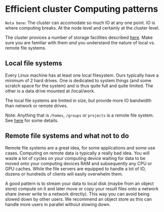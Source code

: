# Efficient cluster Computing patterns

`Nota bene`: The cluster can accomodate so much IO at any one point. IO is where computing breaks. At the node level and certainly at the cluster level.

The cluster provices a number of storage facilities described
[here](./storage.md). Make sure you are familiar with them _and_ you understand the nature of local vs. remote file systems.

## Local file systems

Every Linux machine has at least one local filesystem. Ours typically have a minimum of 2 hard drives. One is dedicated to system things (and some scratch space for the system) and is thus quite full and quite limited. The other is a data drive mounted at /local/work.

The local file systems are limited in size, but provide more IO bandwidth than network or remote drives.

Note: Anything that is `/homes`, `/groups` or `projects` is a remote file system. See [here](./storage.md) for some details.

## Remote file systems and what not to do

Remote file systems are a great idea, for some applications and some use cases. Computing on remote data is typically a really bad idea. You will waste a lot of cycles on your computing device waiting for data to be moved onto your computing devices RAM and subsequently any CPU or GPU caches. While the file servers are equipped to handle a lot of IO, dozens or hundreds of clients will easily overwhelm them.

A good pattern is to stream your data to local disk (maybe from an object store) compute on it and later move or copy your result files onto a network share (never write to a network directly). This way you can avoid being slowed down by other users. We recommend an object store as this can handle more users in parallel without slowing down.
